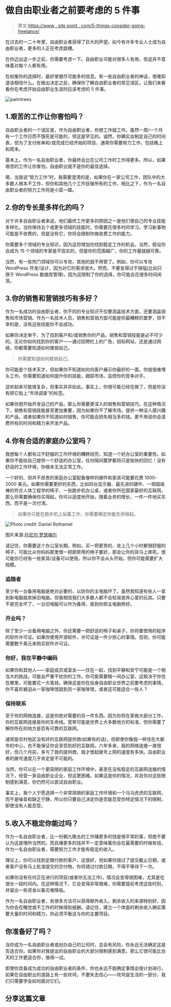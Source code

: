 # 做自由职业者之前要考虑的 5 件事

> 原文:[https://www . site point . com/5-things-consider-going-freelance/](https://www.sitepoint.com/5-things-consider-going-freelance/)

在过去的一二十年里，自由职业者获得了巨大的声望。如今有许多专业人士成为自由职业者，更多的人正在考虑跳槽。

在你迈出这一步之前，你需要考虑一下。自由职业可能对很多人有用，但这并不意味着对每个人都有用。

在权衡你的选择时，最好掌握尽可能多的信息。有一些自由职业者的神话，很难知道该相信什么。在做出决定之前，确保你了解自由职业者的常见误区。让我们来看看你在考虑开始自由职业生涯时应该考虑的 5 件事。

![palmtrees](../Images/0ac000cd1b37ad2cedd2dfed77801cd5.png)

## 1.艰苦的工作让你害怕吗？

自由职业者的一个误区是，作为自由职业者，你想工作就工作。虽然一周/一个月有一个工作日而不饿死是可能的，但这是罕见的。诚然，你确实会制定自己的时间表，但为了支付账单和/或完成已经开始的项目，通常你需要努力工作，包括晚上和周末。

基本上，作为一名自由职业者，你最终会比在公司工作时工作得更多。所以，如果艰苦的工作让你害怕，自由职业就不是你的最佳选择。

嗯，当我说“努力工作”时，我需要澄清的是，如果你在一家公司工作，团队中的大多数人根本不工作，但你和其他几个工作狂做所有的工作，相比之下，作为一名自由职业者的努力工作将是小菜一碟。

## 2.你的专长是多样化的吗？

对于许多自由职业者来说，他们最终工作更多的原因之一是他们使自己的专业技能多样化。当你保持五个或更多领域的技能时，你需要花很多时间学习。学习新事物可能是不收费的，但是没有它，你将会限制你做收费工作的能力。

你需要多个领域的专业知识，因为这将增加你找到稳定工作的机会。当然，假设你会成为 15 个领域的专家是不现实的，但是你的范围越广，你的工作量就越可靠。

当然，有一些热门领域你可以专攻，其他的就不用管了。例如，你可以专攻 WordPress 开发/设计，因为对它的需求很大。然而，不要变得过于狭隘(比如只限于 WordPress 数据库管理)，因为这限制了你的选择，你可能会花很多时间闲荡。

## 3.你的销售和营销技巧有多好？

作为一名成功的自由职业者，你不同的专业知识不仅要涵盖技术方面，还要涵盖销售和市场营销。作为一名技术人员，销售和营销方面可能是你最糟糕的噩梦，但不幸的是，没有这些技能你不会成功。

如果你决定单干，为了找到客户和/或销售你的产品，销售和营销技能是必不可少的。无论你如何找到你的客户——通过招聘栏上的广告，招标网站，还是通过网络，你都需要知道如何推销自己。

> 你需要知道如何推销自己。

你可能是个技术天才，但如果你不知道如何向客户展示你最好的一面，你就很难埋头工作。你需要知道如何提升你的技能，跟踪市场，监控你的竞争对手。

这听起来可能很复杂，但事实并非如此。事实上，你很可能已经在做了，但是你没有把它贴上“市场调查”的标签。

如果你想开始开发自己的产品，那么你需要更深入的销售和营销技巧。在这种情况下，销售和营销技能甚至更加重要，因为如果你不了解市场，提供一种没人感兴趣的产品，或者如果你不知道如何销售，你可能会损失相当多的钱。更不用说你会浪费所有的时间和精力来开发产品。

## 4.你有合适的家庭办公室吗？

我想每个人都有过不舒服的工作环境的糟糕经历，知道一个好办公室的重要性。如果你不能给自己提供一个舒适的办公室，任何隔间噩梦都将只是愉快的回忆！没有舒适的工作环境，你根本无法正常工作。

一个好的、但并不昂贵的家庭办公室配备像样的硬件和家具可能要花费 1000-2000 美元。如果你需要更好的东西，比如四台显示器、最先进的硬件、一把超级棒的符合人体工程学的椅子、一张跑步机办公桌，或者你所在国家最好的互联网，那么你需要确保你买得起。你可以适度地开始，随着业务的增长，一件一件地买东西，而不是一次付清。

> 如果你只能在跑步机上站着工作，你需要确定你能负担得起。

![Photo credit: Daniel Rothamel](../Images/7e6a8eab6af2e1c5bc10856c30c10ee7.png)

图片来源:[丹尼尔·罗瑟梅尔](https://www.flickr.com/photos/realestatezebra/8599885925/)

请记住，你需要这个办公室长期。例如，买一把更贵的、坐上几个小时都很舒服的椅子，可能比从你妈妈那里借一把厨房用的椅子要好，那会让你的背马上疼死。很可能你已经有一些家具/设备可以使用，所以你不会从头开始，但你可能需要扩大规模。

### 追随者

至少有一台备用电脑是绝对必要的，以防你的主电脑坏了。虽然我知道有些人一拿到新电脑就卖掉旧电脑，但我相信我们大多数人都不会轻易放弃心爱的玩具。只要不是完全坏了，一台旧电脑可以作为备用，直到你把主电脑修好。

### 开业吗？

除了至少一台备用电脑之外，你还需要一把舒适的椅子和桌子，你将要使用的程序的软件许可证。如果你使用开源软件，许可证是一件少担心的事情。否则，你可能需要数千美元来购买软件许可证。

### 你好，我在平静中编码

如果你和其他人——家庭成员或室友——住在一起，找到平静和安宁可能是一个相当大的挑战，可能会严重干扰你的工作。你可能需要租一间办公室，这取决于你住在哪里，可能要花一大笔钱。确保这是你在投身自由职业世界之前要考虑的事情。你不喜欢被迫从一家咖啡馆跳到另一家咖啡馆，或者这可能适合一些人？

### 保持联系

至于你的网络连接，这是你绝对需要的另一件东西。因为你将在家做大部分工作，你的互联网连接是你的生命线。宽带可能是世界上大多数地方的标准，但你需要了解你所在的地方是否有可靠的互联网。

通常是农村地区没有好的互联网提供商(如果有的话)，但即使你像我一样住在大都市的中心，也不能保证你会享受到好的互联网。六年多来，我的网络连接一直很好，但几个月前，多亏了我的提供商，我才想起拨号上网的速度有多快。自由职业者的拨号速度几乎肯定是不可能的。

当然，你可以在一个更简陋的家庭工作环境中，甚至在没有稳定的互联网连接的情况下，经营一家自由职业企业，但这更困难。如果这是你的情况，并且你对这些限制感到满意，你仍然可以尝试自由职业。

事实上，我个人宁愿选择一个非常简陋的家庭工作环境和一个马马虎虎的互联网，而不是噪音和缺乏宁静，所以你只要自己决定你是否能忍受你特定情况下的限制，即使没有人能忍受。

## 5.收入不稳定你能过吗？

作为一名自由职业者，比一份朝九晚五的工作赚更多的钱是很平常的事，但绝不要认为这是理所当然的。而且赚更多的钱并不一定意味着你会在最需要的时候有钱。作为一名自由职业者，需要努力工作才能有稳定的收入。

理论上，你可以找到定期付款的客户，这很好，但如果你错过了提交截止日期，或者客户没有马上批准提交的交付物，你将错过付款日期，不得不等待下一次。

如果你没有任何正在进行的项目(或者你无法工作)，情况会变得很困难，尤其是在很长一段时间内。在这种情况下，它会变得非常艰难，你需要提前考虑这些时刻，并留出一些资金以备灾难降临。

作为一名自由职业者，有很多方法可以获得额外收入。剩余收入的来源特别好，因为你会在睡觉或不工作的时候得到报酬。请记住，建立一个体面的剩余收入确实需要大量的时间和精力，你必须平衡这与你的主要项目。

## 你准备好了吗？

当你成为一名自由职业者或创办自己的公司时，总会有风险，你永远无法确定这是否适合你。如果你对我提出的自由职业的大部分限制感到满意，那么它很可能比白天的工作更适合你，值得一试。

即使你具备成为成功的自由职业者的条件，你也永远不能确定事情会按计划进行。如果在自由职业的道路上有一些坎坷，不要失去信心——坎坷是生活的一部分，我们只需要学会如何面对它们。

## 分享这篇文章